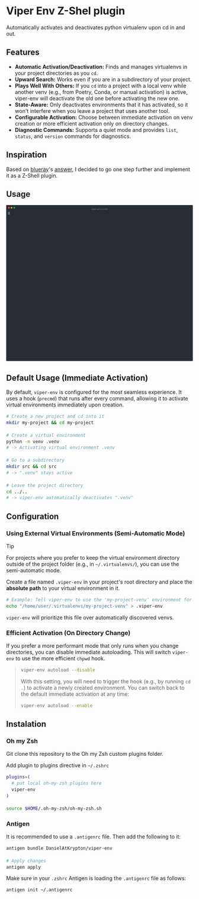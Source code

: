 # Viper Env Z-Shel plugin

Automatically activates and deactivates python virtualenv upon cd in and out.

## Features

- **Automatic Activation/Deactivation:** Finds and manages virtualenvs in your project directories as you `cd`.
- **Upward Search:** Works even if you are in a subdirectory of your project.
- **Plays Well With Others:** If you `cd` into a project with a local venv while another venv (e.g., from Poetry, Conda, or manual activation) is active, viper-env will deactivate the old one before activating the new one.
- **State-Aware:** Only deactivates environments that it has activated, so it won't interfere when you leave a project that uses another tool.
- **Configurable Activation:** Choose between immediate activation on venv creation or more efficient activation only on directory changes.
- **Diagnostic Commands:** Supports a quiet mode and provides `list`, `status`, and `version` commands for diagnostics.

## Inspiration

Based on [blueray](https://stackoverflow.com/users/1772898/blueray)'s [answer](https://stackoverflow.com/a/63955939/11685534), I decided to go one step further and implement it as a Z-Shell plugin.

## Usage
<!-- [![asciicast](https://asciinema.org/a/4iMwcKfBS1dc1EgI1FihrDVxT.svg)](https://asciinema.org/a/4iMwcKfBS1dc1EgI1FihrDVxT) -->

![Alt text](./make_animation/assets/final.svg)

## Default Usage (Immediate Activation)

By default, `viper-env` is configured for the most seamless experience. It uses a hook (`precmd`) that runs after every command, allowing it to activate virtual environments immediately upon creation.

```zsh
# Create a new project and cd into it
mkdir my-project && cd my-project

# Create a virtual environment
python -m venv .venv
# -> Activating virtual environment .venv

# Go to a subdirectory
mkdir src && cd src
# -> ".venv" stays active

# Leave the project directory
cd ../..
# -> viper-env automatically deactivates ".venv"
```

## Configuration

### Using External Virtual Environments (Semi-Automatic Mode)

> [!TIP]
> For projects where you prefer to keep the virtual environment directory outside of the project folder (e.g., in `~/.virtualenvs/`), you can use the semi-automatic mode.
>
> Create a file named `.viper-env` in your project's root directory and place the **absolute path** to your virtual environment in it.
>
> ```sh
> # Example: Tell viper-env to use the 'my-project-venv' environment for this project
> echo "/home/user/.virtualenvs/my-project-venv" > .viper-env
> ```
> `viper-env` will prioritize this file over automatically discovered venvs.

### Efficient Activation (On Directory Change)

If you prefer a more performant mode that only runs when you change directories, you can disable immediate autoloading. This will switch `viper-env` to use the more efficient `chpwd` hook.
>
> ```zsh
> viper-env autoload --disable
> ```
> With this setting, you will need to trigger the hook (e.g., by running `cd .`) to activate a newly created environment. You can switch back to the default immediate activation at any time:
> ```zsh
> viper-env autoload --enable
> ```

## Instalation

### Oh my Zsh

Git clone this repository to the Oh my Zsh custom plugins folder.

Add plugin to plugins directive in `~/.zshrc`
```zsh
plugins=(
  # put local oh-my-zsh plugins here
  viper-env
)

source $HOME/.oh-my-zsh/oh-my-zsh.sh
```

### Antigen
It is recommended to use a `.antigenrc` file. Then add the following to it:

```zsh
antigen bundle DanielAtKrypton/viper-env

# Apply changes
antigen apply
```

Make sure in your `.zshrc` Antigen is loading the `.antigenrc` file as follows:
```zsh
antigen init ~/.antigenrc
```